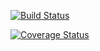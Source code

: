 [![Build Status](https://travis-ci.org/YimingXu1213/cs207test.svg?branch=master)](https://travis-ci.org/YimingXu1213/cs207test)

[![Coverage Status](https://coveralls.io/repos/github/YimingXu1213/cs207test/badge.svg?branch=master)](https://coveralls.io/github/YimingXu1213/cs207test?branch=master)
